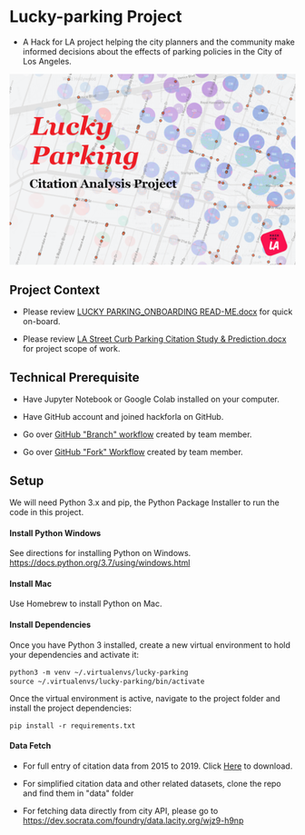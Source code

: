 # Lucky-parking Project

- A Hack for LA project helping the city planners and the community make informed decisions about the effects of parking policies in the City of Los Angeles.

![logo](assets/Lucky_parking7.png)
## Project Context

- Please review <a href="https://drive.google.com/open?id=1-7G2inkbz4o14AHIX1VQjmz-QUESYlhg">LUCKY PARKING_ONBOARDING READ-ME.docx</a> for quick on-board.

- Please review <a href="https://drive.google.com/open?id=1gnEUpcPIu8AX5bw1kPIZdubwcDDtsI-y">LA Street Curb Parking Citation Study & Prediction.docx</a> for project scope of work.

## Technical Prerequisite
- Have Jupyter Notebook or Google Colab installed on your computer.

- Have GitHub account and joined hackforla on GitHub.

- Go over <a href="https://drive.google.com/open?id=1tu7YlY5sZEVqQPSXqP6LuJs07us314Bokzw9uHbFGdc">GitHub "Branch" workflow</a> created by team member. 

- Go over <a href="https://drive.google.com/open?id=1Ss07p5bcrYb3LKrww-mLHbCCVKg_DT6V4tswq345ndY">GitHub "Fork" Workflow</a> created by team member. 

## Setup

We will need Python 3.x and pip, the Python Package Installer to run the code in this project.

#### Install Python Windows

See directions for installing Python on Windows. https://docs.python.org/3.7/using/windows.html

#### Install Mac

Use Homebrew to install Python on Mac.

#### Install Dependencies

Once you have Python 3 installed, create a new virtual environment to hold your dependencies and activate it:

```
python3 -m venv ~/.virtualenvs/lucky-parking
source ~/.virtualenvs/lucky-parking/bin/activate
```

Once the virtual environment is active, navigate to the project folder and install the project dependencies:
```
pip install -r requirements.txt
```

#### Data Fetch

- For full entry of citation data from 2015 to 2019. Click <a href="https://drive.google.com/open?id=1c4c4m8dW1oHiPS3iXF9CT-C5akz6SA2p">Here</a> to download.

- For simplified citation data and other related datasets, clone the repo and find them in "data" folder

- For fetching data directly from city API, please go to https://dev.socrata.com/foundry/data.lacity.org/wjz9-h9np
